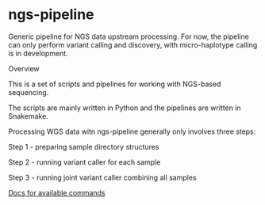 # ngs-pipeline

Generic pipeline for NGS data upstream processing. For now, the pipeline can only perform variant calling and discovery, with micro-haplotype calling is in development.

Overview

This is a set of scripts and pipelines for working with NGS-based sequencing.

The scripts are mainly written in Python and the pipelines are written in Snakemake.

Processing WGS data witn ngs-pipeline generally only involves three steps:

Step 1 - preparing sample directory structures

Step 2 - running variant caller for each sample

Step 3 - running joint variant caller combining all samples


[Docs for available commands](docs/commands.rst)

